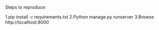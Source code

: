 Steps to reproduce:


1.pip install -r requirements.txt
2.Python manage.py runserver <port optional>
3.Browse http://localhost:8000